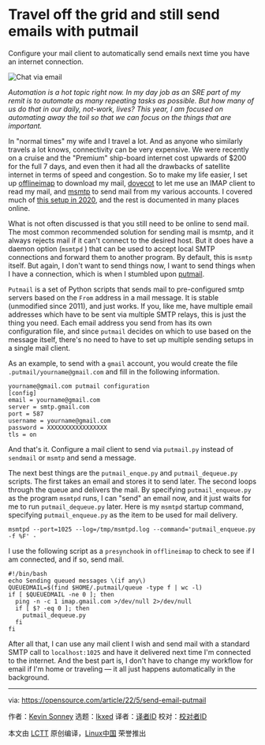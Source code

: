 [#]: subject: "Travel off the grid and still send emails with putmail"
[#]: via: "https://opensource.com/article/22/5/send-email-putmail"
[#]: author: "Kevin Sonney https://opensource.com/users/ksonney"
[#]: collector: "lkxed"
[#]: translator: " "
[#]: reviewer: " "
[#]: publisher: " "
[#]: url: " "

Travel off the grid and still send emails with putmail
======
Configure your mail client to automatically send emails next time you have an internet connection.

![Chat via email][1]

*Automation is a hot topic right now. In my day job as an SRE part of my remit is to automate as many repeating tasks as possible. But how many of us do that in our daily, not-work, lives? This year, I am focused on automating away the toil so that we can focus on the things that are important.*

In "normal times" my wife and I travel a lot. And as anyone who similarly travels a lot knows, connectivity can be very expensive. We were recently on a cruise and the "Premium" ship-board internet cost upwards of $200 for the full 7 days, and even then it had all the drawbacks of satellite internet in terms of speed and congestion. So to make my life easier, I set up [offlineimap][2] to download my mail, [dovecot][3] to let me use an IMAP client to read my mail, and [msmtp][4] to send mail from my various accounts. I covered much of [this setup in 2020][5], and the rest is documented in many places online.

What is not often discussed is that you still need to be online to send mail. The most common recommended solution for sending mail is msmtp, and it always rejects mail if it can't connect to the desired host. But it does have a daemon option (`msmtpd` ) that can be used to accept local SMTP connections and forward them to another program. By default, this is `msmtp` itself. But again, I don't want to send things now, I want to send things when I have a connection, which is when I stumbled upon [putmail][6].

`Putmail` is a set of Python scripts that sends mail to pre-configured smtp servers based on the `From` address in a mail message. It is stable (unmodified since 2011), and just works. If you, like me, have multiple email addresses which have to be sent via multiple SMTP relays, this is just the thing you need. Each email address you send from has its own configuration file, and since `putmail` decides on which to use based on the message itself, there's no need to have to set up multiple sending setups in a single mail client.

As an example, to send with a `gmail` account, you would create the file `.putmail/yourname@gmail.com` and fill in the following information.

```
yourname@gmail.com putmail configuration
[config]
email = yourname@gmail.com
server = smtp.gmail.com
port = 587
username = yourname@gmail.com
password = XXXXXXXXXXXXXXXXX
tls = on
```

And that's it. Configure a mail client to send via `putmail.py` instead of `sendmail` or `msmtp` and send a message.

The next best things are the `putmail_enque.py` and `putmail_dequeue.py` scripts. The first takes an email and stores it to send later. The second loops through the queue and delivers the mail. By specifying `putmail_enqueue.py` as the program `msmtpd` runs, I can "send" an email now, and it just waits for me to run `putmail_dequeue.py` later. Here is my `msmtpd` startup command, specifying `putmail_enqueue.py` as the item to be used for mail delivery.

```
msmtpd --port=1025 --log=/tmp/msmtpd.log --command='putmail_enqueue.py -f %F' -
```

I use the following script as a `presynchook` in `offlineimap` to check to see if I am connected, and if so, send mail.

```
#!/bin/bash
echo Sending queued messages \(if any\)
QUEUEDMAIL=$(find $HOME/.putmail/queue -type f | wc -l)
if [ $QUEUEDMAIL -ne 0 ]; then
  ping -n -c 1 imap.gmail.com >/dev/null 2>/dev/null
  if [ $? -eq 0 ]; then
    putmail_dequeue.py
  fi
fi
```

After all that, I can use any mail client I wish and send mail with a standard SMTP call to `localhost:1025` and have it delivered next time I'm connected to the internet. And the best part is, I don't have to change my workflow for email if I'm home or traveling — it all just happens automatically in the background.

--------------------------------------------------------------------------------

via: https://opensource.com/article/22/5/send-email-putmail

作者：[Kevin Sonney][a]
选题：[lkxed][b]
译者：[译者ID](https://github.com/译者ID)
校对：[校对者ID](https://github.com/校对者ID)

本文由 [LCTT](https://github.com/LCTT/TranslateProject) 原创编译，[Linux中国](https://linux.cn/) 荣誉推出

[a]: https://opensource.com/users/ksonney
[b]: https://github.com/lkxed
[1]: https://opensource.com/sites/default/files/lead-images/email_chat_communication_message.png
[2]: https://www.offlineimap.org/
[3]: https://www.dovecot.org/
[4]: https://marlam.de/msmtp/
[5]: https://opensource.com/article/20/1/sync-email-offlineimap
[6]: https://github.com/tgray/putmail

